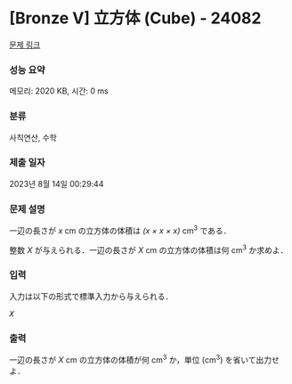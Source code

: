 # [Bronze V] 立方体 (Cube) - 24082 

[문제 링크](https://www.acmicpc.net/problem/24082) 

### 성능 요약

메모리: 2020 KB, 시간: 0 ms

### 분류

사칙연산, 수학

### 제출 일자

2023년 8월 14일 00:29:44

### 문제 설명

<p>一辺の長さが <var>x</var> cm の立方体の体積は <var>(x × x × x)</var> cm<sup>3</sup> である．</p>

<p>整数 <var>X</var> が与えられる．一辺の長さが <var>X</var> cm の立方体の体積は何 cm<sup>3</sup> か求めよ．</p>

### 입력 

 <p>入力は以下の形式で標準入力から与えられる．</p>

<pre><var>X</var></pre>

### 출력 

 <p>一辺の長さが <var>X</var> cm の立方体の体積が何 cm<sup>3</sup> か，単位 (cm<sup>3</sup>) を省いて出力せよ．</p>

